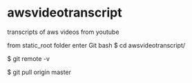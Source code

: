 # awsvideotranscript
transcripts of aws videos from youtube

from static_root folder enter Git bash
$ cd awsvideotranscript/

$ git remote -v

$ git pull origin master
